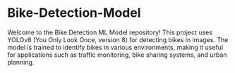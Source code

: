 # Bike-Detection-Model
Welcome to the Bike Detection ML Model repository! This project uses YOLOv8 (You Only Look Once, version 8) for detecting bikes in images. The model is trained to identify bikes in various environments, making it useful for applications such as traffic monitoring, bike sharing systems, and urban planning.
